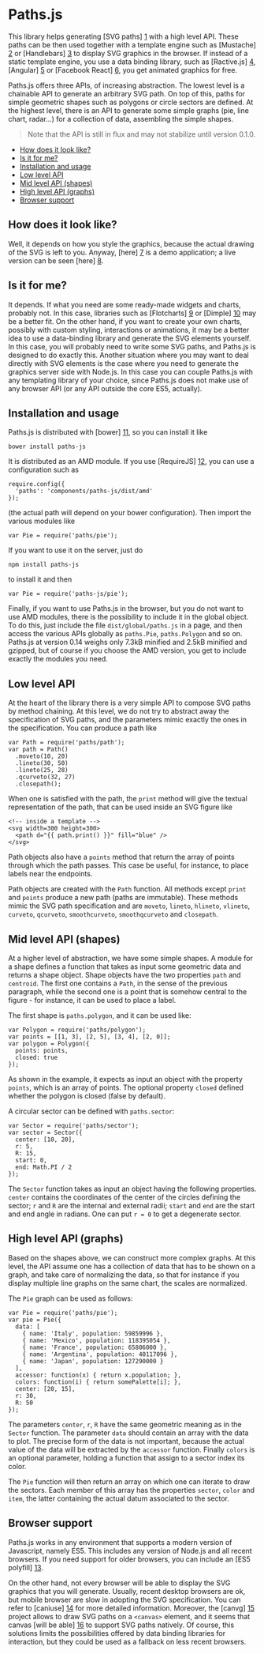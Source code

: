 Paths.js
========

This library helps generating [SVG paths] [1] with a high level API. These paths can be then used together with a template engine such as [Mustache] [2] or [Handlebars] [3] to display SVG graphics in the browser. If instead of a static template engine, you use a data binding library, such as [Ractive.js] [4], [Angular] [5] or [Facebook React] [6], you get animated graphics for free.

Paths.js offers three APIs, of increasing abstraction. The lowest level is a chainable API to generate an arbitrary SVG path. On top of this, paths for simple geometric shapes such as polygons or circle sectors are defined. At the highest level, there is an API to generate some simple graphs (pie, line chart, radar...) for a collection of data, assembling the simple shapes.

> Note that the API is still in flux and may not stabilize until version 0.1.0.

- [How does it look like?](#how-does-it-look-like)
- [Is it for me?](#is-it-for-me)
- [Installation and usage](#installation-and-usage)
- [Low level API](#low-level-api)
- [Mid level API (shapes)](#mid-level-api-shapes)
- [High level API (graphs)](#high-level-api-graphs)
- [Browser support](#browser-support)

How does it look like?
----------------------

Well, it depends on how you style the graphics, because the actual drawing of the SVG is left to you. Anyway, [here] [7] is a demo application; a live version can be seen [here] [8].

Is it for me?
-------------

It depends. If what you need are some ready-made widgets and charts, probably not. In this case, libraries such as [Flotcharts] [9] or [Dimple] [10] may be a better fit. On the other hand, if you want to create your own charts, possibly with custom styling, interactions or animations, it may be a better idea to use a data-binding library and generate the SVG elements yourself. In this case, you will probably need to write some SVG paths, and Paths.js is designed to do exactly this. Another situation where you may want to deal directly with SVG elements is the case where you need to generate the graphics server side with Node.js. In this case you can couple Paths.js with any templating library of your choice, since Paths.js does not make use of any browser API (or any API outside the core ES5, actually).

Installation and usage
----------------------

Paths.js is distributed with [bower] [11], so you can install it like

    bower install paths-js

It is distributed as an AMD module. If you use [RequireJS] [12], you can use a configuration such as

    require.config({
      'paths': 'components/paths-js/dist/amd'
    });

(the actual path will depend on your bower configuration). Then import the various modules like

    var Pie = require('paths/pie');

If you want to use it on the server, just do

    npm install paths-js

to install it and then

    var Pie = require('paths-js/pie');
    
Finally, if you want to use Paths.js in the browser, but you do not want to use AMD modules, there is the possibility to include it in the global object. To do this, just include the file `dist/global/paths.js` in a page, and then access the various APIs globally as `paths.Pie`, `paths.Polygon` and so on. Paths.js at version 0.14 weighs only 7.3kB minified and 2.5kB minified and gzipped, but of course if you choose the AMD version, you get to include exactly the modules you need.

Low level API
-------------

At the heart of the library there is a very simple API to compose SVG paths by method chaining. At this level, we do not try to abstract away the specification of SVG paths, and the parameters mimic exactly the ones in the specification. You can produce a path like

    var Path = require('paths/path');
    var path = Path()
      .moveto(10, 20)
      .lineto(30, 50)
      .lineto(25, 28)
      .qcurveto(32, 27)
      .closepath();

When one is satisfied with the path, the `print` method will give the textual representation of the path, that can be used inside an SVG figure like

    <!-- inside a template -->
    <svg width=300 height=300>
      <path d="{{ path.print() }}" fill="blue" />
    </svg>
    
Path objects also have a `points` method that return the array of points through which the path passes. This case be useful, for instance, to place labels near the endpoints.

Path objects are created with the `Path` function. All methods except `print` and `points` produce a new path (paths are immutable). These methods mimic the SVG path specification and are `moveto`, `lineto`, `hlineto`, `vlineto`, `curveto`, `qcurveto`, `smoothcurveto`, `smoothqcurveto` and `closepath`.


Mid level API (shapes)
----------------------

At a higher level of abstraction, we have some simple shapes. A module for a shape defines a function that takes as input some geometric data and returns a shape object. Shape objects have the two properties `path` and `centroid`. The first one contains a `Path`, in the sense of the previous paragraph, while the second one is a point that is somehow central to the figure - for instance, it can be used to place a label.

The first shape is `paths.polygon`, and it can be used like:

    var Polygon = require('paths/polygon');
    var points = [[1, 3], [2, 5], [3, 4], [2, 0]];
    var polygon = Polygon({
      points: points,
      closed: true
    });

As shown in the example, it expects as input an object with the property `points`, which is an array of points. The optional property `closed` defined whether the polygon is closed (false by default).

A circular sector can be defined with `paths.sector`:

    var Sector = require('paths/sector');
    var sector = Sector({
      center: [10, 20],
      r: 5,
      R: 15,
      start: 0,
      end: Math.PI / 2
    });

The `Sector` function takes as input an object having the following properties. `center` contains the coordinates of the center of the circles defining the sector; `r` and `R` are the internal and external radii; `start` and `end` are the start and end angle in radians. One can put `r = 0` to get a degenerate sector.

High level API (graphs)
-----------------------

Based on the shapes above, we can construct more complex graphs. At this level, the API assume one has a collection of data that has to be shown on a graph, and take care of normalizing the data, so that for instance if you display multiple line graphs on the same chart, the scales are normalized.

The `Pie` graph can be used as follows:

    var Pie = require('paths/pie');
    var pie = Pie({
      data: [
        { name: 'Italy', population: 59859996 },
        { name: 'Mexico', population: 118395054 },
        { name: 'France', population: 65806000 },
        { name: 'Argentina', population: 40117096 },
        { name: 'Japan', population: 127290000 }
      ],
      accessor: function(x) { return x.population; },
      colors: function(i) { return somePalette[i]; },
      center: [20, 15],
      r: 30,
      R: 50
    });

The parameters `center`, `r`, `R` have the same geometric meaning as in the `Sector` function. The parameter `data` should contain an array with the data to plot. The precise form of the data is not important, because the actual value of the data will be extracted by the `accessor` function. Finally `colors` is an optional parameter, holding a function that assign to a sector index its color.

The `Pie` function will then return an array on which one can iterate to draw the sectors. Each member of this array has the properties `sector`, `color` and `item`, the latter containing the actual datum associated to the sector.

Browser support
---------------

Paths.js works in any environment that supports a modern version of Javascript, namely ES5. This includes any version of Node.js and all recent browsers. If you need support for older browsers, you can include an [ES5 polyfill] [13].

On the other hand, not every browser will be able to display the SVG graphics that you will generate. Usually, recent desktop browsers are ok, but mobile browser are slow in adopting the SVG specification. You can refer to [caniuse] [14] for more detailed information. Moreover, the [canvg] [15] project allows to draw SVG paths on a `<canvas>` element, and it seems that canvas [will be able] [16] to support SVG paths natively. Of course, this solutions limits the possibilities offered by data binding libraries for interaction, but they could be used as a fallback on less recent browsers.

[1]: http://www.w3.org/TR/SVG/paths.html
[2]: http://mustache.github.io/
[3]: http://handlebarsjs.com/
[4]: http://www.ractivejs.org/
[5]: http://angularjs.org/
[6]: http://facebook.github.io/react/
[7]: https://github.com/andreaferretti/paths-js-demo
[8]: http://andreaferretti.github.io/paths-js-demo/
[9]: http://www.flotcharts.org/
[10]: http://dimplejs.org/
[11]: http://bower.io/
[12]: http://requirejs.org/
[13]: https://github.com/kriskowal/es5-shim/
[14]: http://caniuse.com/#search=svg
[15]: http://code.google.com/p/canvg/
[16]: http://lists.w3.org/Archives/Public/public-whatwg-archive/2012Mar/0269.html
